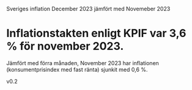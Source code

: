 

Sveriges inflation December 2023 jämfört med Novemeber 2023

# Inflationstakten enligt KPIF var 3,6 % för november 2023.
Jämfört med förra månaden, November 2023 har inflationen (konsumentprisindex med fast ränta) sjunkit med 0,6 %.


v0.2
